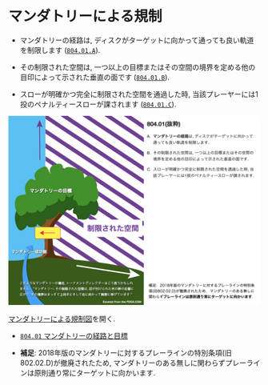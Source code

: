 # マンダトリーによる規制

* マンダトリーの経路は,
ディスクがターゲットに向かって通っても良い軌道を制限します
([`804.01.A`](80401)).

* その制限された空間は,
一つ以上の目標またはその空間の境界を定める他の目印によって示された垂直の面です
([`804.01.B`](80401)).

* スローが明確かつ完全に制限された空間を通過した時,
当該プレーヤーには1投のペナルティースローが課されます
([`804.01.C`](80401)).

![マンダトリーによる規制図](assets/img/mandatory.png)

[マンダトリーによる規制図](https://jpdga-shizuoka.github.io/rules/assets/img/mandatory.png)を開く.

* [`804.01` マンダトリーの経路と目標](80401)


* **補足**: 2018年版のマンダトリーに対するプレーラインの特別条項(旧802.02.D)が撤廃されたため,
マンダトリーのある無しに関わらずプレーラインは原則通り常にターゲットに向かいます.
